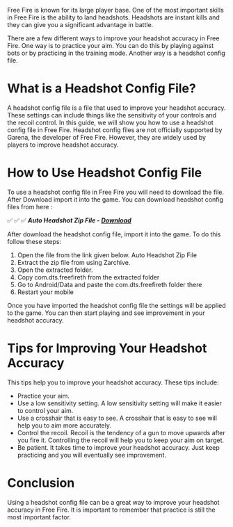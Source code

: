
Free Fire is known for its large player base. One of the most important skills in Free Fire is the ability to land headshots. Headshots are instant kills and they can give you a significant advantage in battle.

There are a few different ways to improve your headshot accuracy in Free Fire. One way is to practice your aim. You can do this by playing against bots or by practicing in the training mode. Another way is a headshot config file.

# What is a Headshot Config File?

A headshot config file is a file that used to improve your headshot accuracy. These settings can include things like the sensitivity of your controls and the recoil control. In this guide, we will show you how to use a headshot config file in Free Fire. 
Headshot config files are not officially supported by Garena, the developer of Free Fire. However, they are widely used by players to improve headshot accuracy.

# How to Use Headshot Config File

To use a headshot config file in Free Fire you will need to download the file. After Download import it into the game. You can download headshot config files from here :

✅ ✅ ✅   ***Auto Headshot Zip File - [Download](https://dlgram.com/WDJKO)***

After download the headshot config file, import it into the game. To do this  follow these steps:

1) Open the file from the link given below.
Auto Headshot Zip File
2) Extract the zip file from using Zarchive.
3) Open the extracted folder.
4) Copy com.dts.freefireth from the extracted folder
5) Go to Android/Data and paste the com.dts.freefireth folder there
6) Restart your mobile

Once you have imported the headshot config file the settings will be applied to the game. You can then start playing and see improvement in your headshot accuracy.

# Tips for Improving Your Headshot Accuracy

This tips help you to improve your headshot accuracy. These tips include:

* Practice your aim.  
* Use a low sensitivity setting. A low sensitivity setting will make it easier to control your aim.
* Use a crosshair that is easy to see. A crosshair that is easy to see will help you to aim more accurately.
* Control the recoil. Recoil is the tendency of a gun to move upwards after you fire it. Controlling the recoil will help you to keep your aim on target.
* Be patient. It takes time to improve your headshot accuracy. Just keep practicing and you will eventually see improvement.

# Conclusion

Using a headshot config file can be a great way to improve your headshot accuracy in Free Fire. It is important to remember that practice is still the most important factor. 
